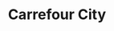---
title: "Carrefour City"
url: /vannes/carrefour-city-avenue-du-marechal-de-lattre-de-tassigny/
shop: commodité
---